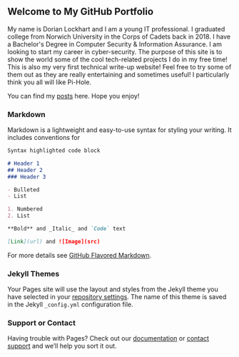 ## Welcome to My GitHub Portfolio

My name is Dorian Lockhart and I am a young IT professional. I graduated college from Norwich University in the Corps
of Cadets back in 2018. I have a Bachelor's Degree in Computer Security & Information Assurance. I am looking to start my career in cyber-security. The purpose of this site is to show the world some of the cool tech-related projects I do in my free time! This is also my very first technical write-up website! Feel free to try some of them out as they are really entertaining and sometimes useful! I particularly think you all will like Pi-Hole. 

You can find my [posts](https://github.com/DorianLockhart/DorianLockhart.github.io/tree/master/_posts) here. Hope you enjoy!

### Markdown

Markdown is a lightweight and easy-to-use syntax for styling your writing. It includes conventions for

```markdown
Syntax highlighted code block

# Header 1
## Header 2
### Header 3

- Bulleted
- List

1. Numbered
2. List

**Bold** and _Italic_ and `Code` text

[Link](url) and ![Image](src)
```

For more details see [GitHub Flavored Markdown](https://guides.github.com/features/mastering-markdown/).

### Jekyll Themes

Your Pages site will use the layout and styles from the Jekyll theme you have selected in your [repository settings](https://github.com/DorianLockhart/DorianLockhart.github.io/settings). The name of this theme is saved in the Jekyll `_config.yml` configuration file.

### Support or Contact

Having trouble with Pages? Check out our [documentation](https://help.github.com/categories/github-pages-basics/) or [contact support](https://github.com/contact) and we’ll help you sort it out.
